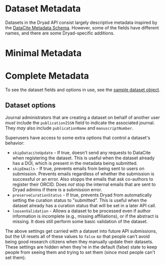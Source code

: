 
Dataset Metadata
=================

Datasets in the Dryad API consist largely descriptive metadata
inspired by the
[DataCite Metadata Schema](https://schema.datacite.org/). However,
some of the fields have different names, and there are some
Dryad-specific additions.

Minimal Metadata
=================



Complete Metadata
=================

To see the dataset fields and options in use, see the [sample dataset object](sample_dataset.json).

Dataset options
-----------------

Journal administrators that are creating a dataset on behalf of
another user *must* include the `publicationISSN` field to indicate
the associated journal. They *may* also include `publicationName` and `manuscriptNumber`.

Superusers have access to some extra options that control a dataset's behavior:
- `skipDataciteUpdate` - If true, doesn't send any requests to DataCite when registering the dataset. This is useful when the dataset already has a DOI, which is present in the metadata being submitted.
- `skipEmails` - If true, prevents emails from being sent to users on submission. Prevents emails regardless of whether the submission is successful or an error. Also stopps the emails that ask co-authors to register their ORCID. Does *not* stop the internal emails that are sent to Dryad admins if there is a submission error.
- `preserveCurationStatus` - If true, prevents Dryad from automatically setting the curation status to "submitted". This is useful when the dataset already has a curation status that will be set in a later API call.
- `loosenValidation` - Allows a dataset to be processed even if author information is incomplete (e.g., missing affiliations), or if the abstract is missing. It does still perform some basic validation of the dataset.

The above settings get carried with a dataset into future API submissions, but the UI resets all of these values to `false` so that people can't avoid being good research citizens when they manually update their datasets. These settings are hidden when they're in the default (false) state to keep people from seeing them and trying to set them (since most people can't set them).
